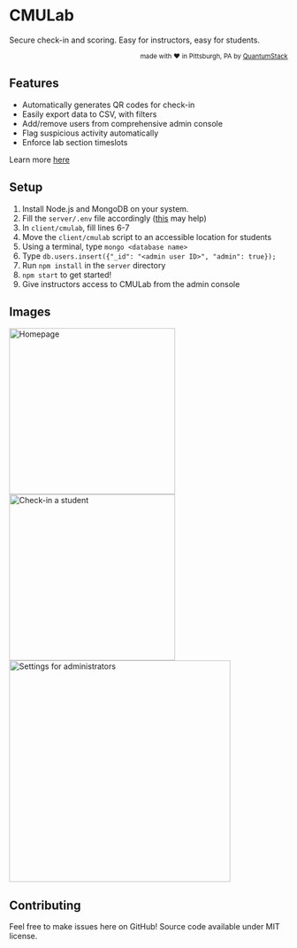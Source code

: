 # CMULab



Secure check-in and scoring. Easy for instructors, easy for students. 

<div align="right"><sup>
  made with ❤️ in Pittsburgh, PA by <a href="https://quantumstack.xyz">QuantumStack</a>
</sup></div>

## Features

- Automatically generates QR codes for check-in
- Easily export data to CSV, with filters
- Add/remove users from comprehensive admin console
- Flag suspicious activity automatically
- Enforce lab section timeslots

Learn more [here](https://cmulab.quantumstack.xyz)

## Setup

1. Install Node.js and MongoDB on your system.
2. Fill the `server/.env` file accordingly ([this](https://developers.google.com/identity/protocols/OAuth2) may help)
3. In `client/cmulab`, fill lines 6-7
4. Move the `client/cmulab` script to an accessible location for students
5. Using a terminal, type `mongo <database name>`
6. Type `db.users.insert({"_id": "<admin user ID>", "admin": true});`
7. Run `npm install` in the `server` directory
8. `npm start` to get started!
9. Give instructors access to CMULab from the admin console

## Images

<img src="https://i.imgur.com/lqJ0iND.png" width="300" title="Homepage">

<img src="https://i.imgur.com/Cy0danI.png" width="300" title="Check-in a student">

<img src="https://i.imgur.com/5IIMK5E.png" width="400" title="Settings for administrators">

## Contributing

Feel free to make issues here on GitHub! Source code available under MIT license.

